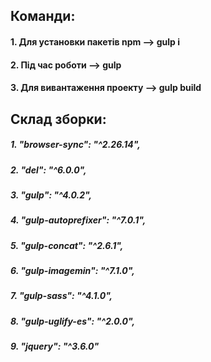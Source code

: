 ## Команди:

#### 1. Для установки пакетів npm -->  **gulp i**

#### 2. Під час роботи  -->  **gulp**

#### 3. Для вивантаження проекту -->  **gulp build**
  
  



## Склад зборки:
	
##### 1. "browser-sync": "^2.26.14",
##### 2. "del": "^6.0.0",
##### 3. "gulp": "^4.0.2",
##### 4. "gulp-autoprefixer": "^7.0.1",
##### 5. "gulp-concat": "^2.6.1",
##### 6. "gulp-imagemin": "^7.1.0",
##### 7. "gulp-sass": "^4.1.0",
##### 8. "gulp-uglify-es": "^2.0.0",
##### 9. "jquery": "^3.6.0"

